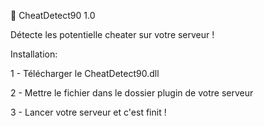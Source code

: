 📗 CheatDetect90 1.0

Détecte les potentielle cheater sur votre serveur !

Installation:

1 - Télécharger le CheatDetect90.dll

2 - Mettre le fichier dans le dossier plugin de votre serveur

3 - Lancer votre serveur et c'est finit !
